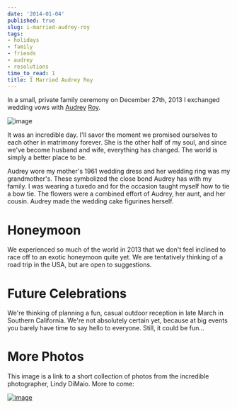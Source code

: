 ```yaml
---
date: '2014-01-04'
published: true
slug: i-married-audrey-roy
tags:
- holidays
- family
- friends
- audrey
- resolutions
time_to_read: 1
title: I Married Audrey Roy
---
```


In a small, private family ceremony on December 27th, 2013 I exchanged
wedding vows with [Audrey](http://audreyr.com)
[Roy](https://www.codemakesmehappy.com/).

![image](https://s3.amazonaws.com/pydanny/vows.jpg)

It was an incredible day. I'll savor the moment we promised ourselves
to each other in matrimony forever. She is the other half of my soul,
and since we've become husband and wife, everything has changed. The
world is simply a better place to be.

Audrey wore my mother's 1961 wedding dress and her wedding ring was my
grandmother's. These symbolized the close bond Audrey has with my
family. I was wearing a tuxedo and for the occasion taught myself how to
tie a bow tie. The flowers were a combined effort of Audrey, her aunt,
and her cousin. Audrey made the wedding cake figurines herself.

Honeymoon
=========

We experienced so much of the world in 2013 that we don't feel inclined
to race off to an exotic honeymoon quite yet. We are tentatively
thinking of a road trip in the USA, but are open to suggestions.

Future Celebrations
===================

We're thinking of planning a fun, casual outdoor reception in late
March in Southern California. We're not absolutely certain yet, because
at big events you barely have time to say hello to everyone. Still, it
could be fun...

More Photos
===========

This image is a link to a short collection of photos from the incredible
photographer, Lindy DiMaio. More to come:

[![image](https://s3.amazonaws.com/pydanny/couple.jpg)](http://www.2scoops.co/3p/)
